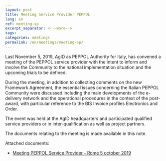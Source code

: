 ```yaml
---
layout: post
title: Meeting Service Provider PEPPOL
lang: en
ref: meeting-sp
excerpt_separator: <!--more-->
tags:
categories: meetings
permalink: /en/meetings/meeting-sp/
---
```


Last November 5, 2019, AgID as PEPPOL Authority for Italy, has convened a
meeting of the PEPPOL service provider<!--more--> with the intent to inform and
involve the Community to the national implementation situation and the upcoming
trials to be defined.

During the meeting, in addition to collecting comments on the new Framework Agreement, 
the essential issues concerning the Italian PEPPOL Community were discussed including 
the main developments of the e-delivery network and the operational procedures in the
context of the post-award, with particular reference to the BIS Invoice profiles
Electronics and Order.

The event was held at the AgID headquarters and participated qualified service providers 
or in inter-qualification as well as project partners.

The documents relating to the meeting is made available in this note.

Attached documents:

- [Meeting PEPPOL Service Provider - Rome 5 october 2019](/attachments/meeting_peppol_sp_20191105.pdf)
